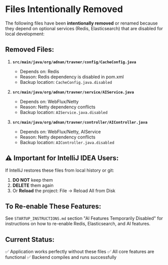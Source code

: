 # Files Intentionally Removed

The following files have been **intentionally removed** or renamed because they depend on optional services (Redis, Elasticsearch) that are disabled for local development:

## Removed Files:

1. **`src/main/java/org/adnan/travner/config/CacheConfig.java`**
   - Depends on: Redis
   - Reason: Redis dependency is disabled in pom.xml
   - Backup location: `CacheConfig.java.disabled`

2. **`src/main/java/org/adnan/travner/service/AIService.java`**
   - Depends on: WebFlux/Netty
   - Reason: Netty dependency conflicts
   - Backup location: `AIService.java.disabled`

3. **`src/main/java/org/adnan/travner/controller/AIController.java`**
   - Depends on: WebFlux/Netty, AIService
   - Reason: Netty dependency conflicts
   - Backup location: `AIController.java.disabled`

## ⚠️ Important for IntelliJ IDEA Users:

If IntelliJ restores these files from local history or git:
1. **DO NOT** keep them
2. **DELETE** them again
3. Or **Reload** the project: File → Reload All from Disk

## To Re-enable These Features:

See `STARTUP_INSTRUCTIONS.md` section "AI Features Temporarily Disabled" for instructions on how to re-enable Redis, Elasticsearch, and AI features.

## Current Status:

✅ Application works perfectly without these files
✅ All core features are functional
✅ Backend compiles and runs successfully




